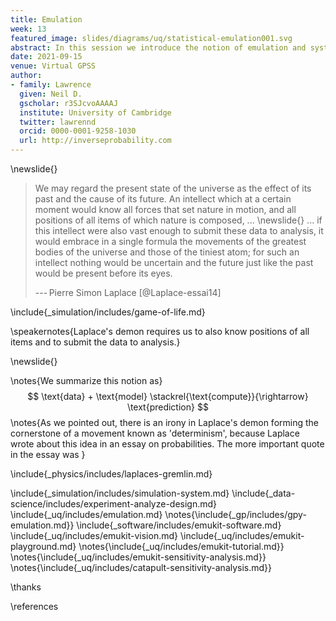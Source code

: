 ```yaml
---
title: Emulation
week: 13
featured_image: slides/diagrams/uq/statistical-emulation001.svg
abstract: In this session we introduce the notion of emulation and systems modeling with Gaussian processes.
date: 2021-09-15
venue: Virtual GPSS
author:
- family: Lawrence
  given: Neil D.
  gscholar: r3SJcvoAAAAJ
  institute: University of Cambridge
  twitter: lawrennd
  orcid: 0000-0001-9258-1030
  url: http://inverseprobability.com
---
```



\newslide{}

> We may regard the present state of the universe as the effect of its
> past and the cause of its future. An intellect which at a certain
> moment would know all forces that set nature in motion, and all
> positions of all items of which nature is composed, ...
\newslide{}
> ... if this intellect
> were also vast enough to submit these data to analysis, it would
> embrace in a single formula the movements of the greatest bodies of
> the universe and those of the tiniest atom; for such an intellect
> nothing would be uncertain and the future just like the past would be
> present before its eyes.
>
> --- Pierre Simon Laplace [@Laplace-essai14]


\include{_simulation/includes/game-of-life.md}

\speakernotes{Laplace's demon requires us to also know positions of all items and to submit the data to analysis.}

\newslide{}

\notes{We summarize this notion as}
$$
\text{data} + \text{model} \stackrel{\text{compute}}{\rightarrow} \text{prediction}
$$
\notes{As we pointed out, there is an irony in Laplace's demon forming the cornerstone of a movement known as 'determinism', because Laplace wrote about this idea in an essay on probabilities. The more important quote in the essay was }

\include{_physics/includes/laplaces-gremlin.md}

\include{_simulation/includes/simulation-system.md}
\include{_data-science/includes/experiment-analyze-design.md}
\include{_uq/includes/emulation.md}
\notes{\include{_gp/includes/gpy-emulation.md}}
\include{_software/includes/emukit-software.md}
\include{_uq/includes/emukit-vision.md}
\include{_uq/includes/emukit-playground.md}
\notes{\include{_uq/includes/emukit-tutorial.md}}
\notes{\include{_uq/includes/emukit-sensitivity-analysis.md}}
\notes{\include{_uq/includes/catapult-sensitivity-analysis.md}}

\thanks

\references

